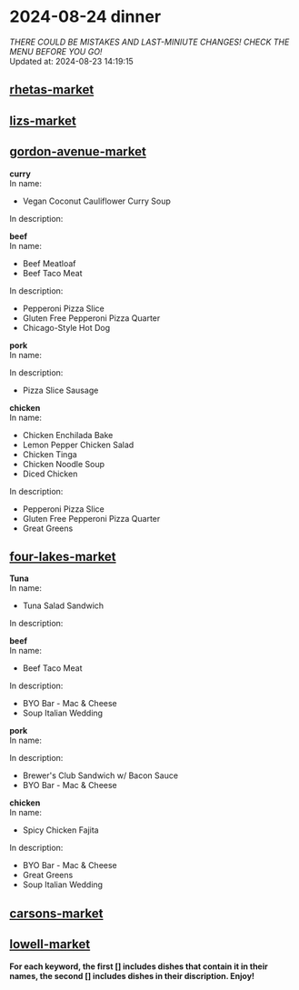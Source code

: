 # 2024-08-24 dinner  
*THERE COULD BE MISTAKES AND LAST-MINIUTE CHANGES! CHECK THE MENU BEFORE YOU GO!*  
Updated at: 2024-08-23 14:19:15  
## [rhetas-market](https://wisc-housingdining.nutrislice.com/menu/rhetas-market/dinner/2024-08-24)  
## [lizs-market](https://wisc-housingdining.nutrislice.com/menu/lizs-market/dinner/2024-08-24)  
## [gordon-avenue-market](https://wisc-housingdining.nutrislice.com/menu/gordon-avenue-market/dinner/2024-08-24)  
**curry**  
In name:   
 - Vegan Coconut Cauliflower Curry Soup  
  
In description:   
  
**beef**  
In name:   
 - Beef Meatloaf  
 - Beef Taco Meat  
  
In description:   
 - Pepperoni Pizza Slice  
 - Gluten Free Pepperoni Pizza Quarter  
 - Chicago-Style Hot Dog  
  
**pork**  
In name:   
  
In description:   
 - Pizza Slice Sausage  
  
**chicken**  
In name:   
 - Chicken Enchilada Bake  
 - Lemon Pepper Chicken Salad  
 - Chicken Tinga  
 - Chicken Noodle Soup  
 - Diced Chicken  
  
In description:   
 - Pepperoni Pizza Slice  
 - Gluten Free Pepperoni Pizza Quarter  
 - Great Greens  
  
## [four-lakes-market](https://wisc-housingdining.nutrislice.com/menu/four-lakes-market/dinner/2024-08-24)  
**Tuna**  
In name:   
 - Tuna Salad Sandwich  
  
In description:   
  
**beef**  
In name:   
 - Beef Taco Meat  
  
In description:   
 - BYO Bar - Mac & Cheese  
 - Soup Italian Wedding  
  
**pork**  
In name:   
  
In description:   
 - Brewer's Club Sandwich w/ Bacon Sauce  
 - BYO Bar - Mac & Cheese  
  
**chicken**  
In name:   
 - Spicy Chicken Fajita  
  
In description:   
 - BYO Bar - Mac & Cheese  
 - Great Greens  
 - Soup Italian Wedding  
  
## [carsons-market](https://wisc-housingdining.nutrislice.com/menu/carsons-market/dinner/2024-08-24)  
## [lowell-market](https://wisc-housingdining.nutrislice.com/menu/lowell-market/dinner/2024-08-24)  
  
**For each keyword, the first [] includes dishes that contain it in their names, the second [] includes dishes in their discription. Enjoy!**  
